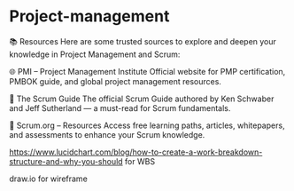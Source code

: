 # Project-management

📚 Resources
Here are some trusted sources to explore and deepen your knowledge in Project Management and Scrum:

🌐 PMI – Project Management Institute
Official website for PMP certification, PMBOK guide, and global project management resources.

📘 The Scrum Guide
The official Scrum Guide authored by Ken Schwaber and Jeff Sutherland — a must-read for Scrum fundamentals.

🔧 Scrum.org – Resources
Access free learning paths, articles, whitepapers, and assessments to enhance your Scrum knowledge.


https://www.lucidchart.com/blog/how-to-create-a-work-breakdown-structure-and-why-you-should for WBS

draw.io for wireframe 
